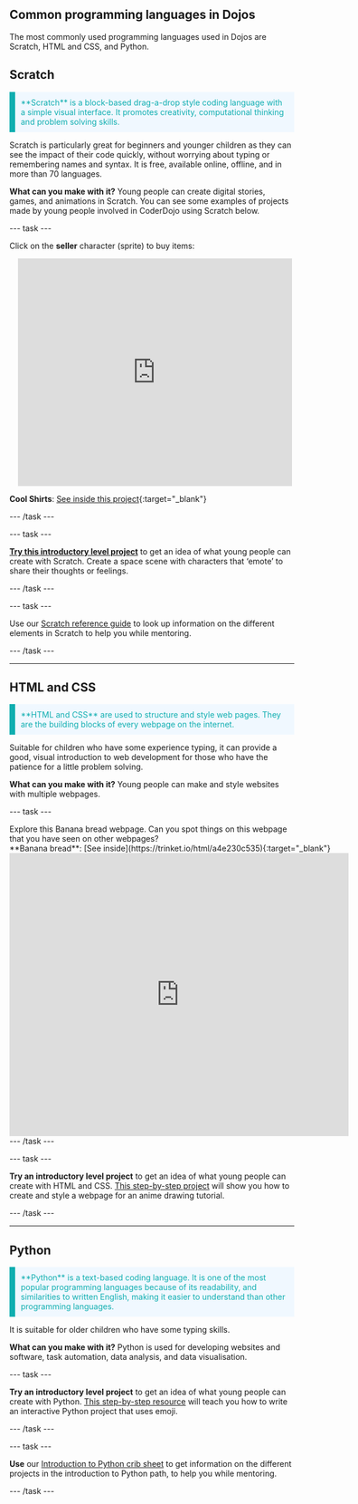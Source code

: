 ## Common programming languages in Dojos

The most commonly used programming languages used in Dojos are Scratch, HTML and CSS, and Python.

## Scratch
<p style="border-left: solid; border-width:10px; border-color: #0faeb0; background-color: aliceblue; padding: 10px;">
<span style="color: #0faeb0">**Scratch** is a block-based drag-a-drop style coding language with a simple visual interface. It promotes creativity, computational thinking and problem solving skills. </p>
Scratch is particularly great for beginners and younger children as they can see the impact of their code quickly, without worrying about typing or remembering names and syntax. It is free, available online, offline, and in more than 70 languages.

**What can you make with it?**
Young people can create digital stories, games, and animations in Scratch. You can see some examples of projects made by young people involved in CoderDojo using Scratch below.

--- task ---

Click on the **seller** character (sprite) to buy items:
<div class="scratch-preview" style="margin-left: 15px;">
  <iframe allowtransparency="true" width="485" height="402" src="https://scratch.mit.edu/projects/embed/528697069/?autostart=false" frameborder="0"></iframe>
</div>

**Cool Shirts**: [See inside this project](https://scratch.mit.edu/projects/528697069/editor){:target="_blank"}

--- /task ---
  
--- task ---
  
**[Try this introductory level project](https://projects.raspberrypi.org/en/projects/space-talk)** to get an idea of what young people can create with Scratch. Create a space scene with characters that ‘emote’ to share their thoughts or feelings.
  
--- /task ---

 
--- task ---
  
Use our [Scratch reference guide](https://projects.raspberrypi.org/en/projects/getting-started-scratch/0) to look up information on the different elements in Scratch to help you while mentoring. 
  
--- /task ---
________________________________________

## HTML and CSS
<p style="border-left: solid; border-width:10px; border-color: #0faeb0; background-color: aliceblue; padding: 10px;">
<span style="color: #0faeb0"> **HTML and CSS** are used to structure and style web pages. They are the building blocks of every webpage on the internet. </p> 
Suitable for children who have some experience typing, it can provide a good, visual introduction to web development for those who have the patience for a little problem solving.

**What can you make with it?**
Young people can make and style websites with multiple webpages.

--- task ---

<div style="display: flex; flex-wrap: wrap">
<div style="flex-basis: 175px; flex-grow: 1">  
Explore this Banana bread webpage. Can you spot things on this webpage that you have seen on other webpages?

</div>
<div>
**Banana bread**: [See inside](https://trinket.io/html/a4e230c535){:target="_blank"}
<div>
<iframe src="https://trinket.io/embed/html/a4e230c535?outputOnly=true" width="600" height="500" frameborder="0" marginwidth="0" marginheight="0" allowfullscreen></iframe>
</div>
</div>
</div>
--- /task ---
  
--- task ---
  
**Try an introductory level project** to get an idea of what young people can create with HTML and CSS. [This step-by-step project](https://projects.raspberrypi.org/en/projects/anime-expressions) will show you how to create and style a webpage for an anime drawing tutorial.
  
--- /task ---

________________________________________

## Python
<p style="border-left: solid; border-width:10px; border-color: #0faeb0; background-color: aliceblue; padding: 10px;">
<span style="color: #0faeb0">**Python** is a text-based coding language. It is one of the most popular programming languages because of its readability, and similarities to written English, making it easier to understand than other programming languages. </p>
It is suitable for older children who have some typing skills.

**What can you make with it?**
Python is used for developing websites and software, task automation, data analysis, and data visualisation.

  
--- task ---

**Try an introductory level project** to get an idea of what young people can create with Python. [This step-by-step resource](https://projects.raspberrypi.org/en/projects/hello-world) will teach you how to write an interactive Python project that uses emoji.
  
--- /task ---

--- task ---
  
**Use** our [Introduction to Python crib sheet](https://assets.ctfassets.net/prb17lxex1hm/6Q5jK7IPEBgDw7DRjGCfOU/da215192bc5ebf01ffda3c8645fdf1ca/Crib_Sheets______Introduction_to_Python.pdf) to get information on the different projects in the introduction to Python path, to help you while mentoring. 
  
--- /task ---

